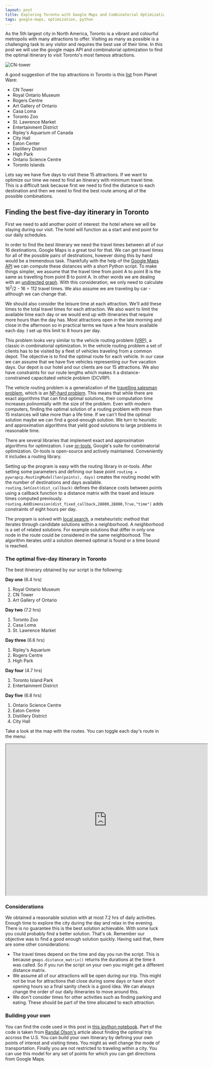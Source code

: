 ```yaml
---
layout: post
title: Exploring Toronto with Google Maps and Combinatorial Optimization
tags: google-maps, optimization, python
---
```


As the 5th largest city in North America, Toronto is a vibrant and colourful metropolis with many attractions to offer. Visiting as many as possible is a challenging task to any visitor and requires the best use of their time.  In this post we will use the google maps API and combinatorial optimization to find the optimal itinerary to visit Toronto's most famous attractions.

![CN-tower](http://i.imgur.com/K53dCRu.jpg?1 "CN Tower source:https://www.flickr.com/photos/cityoftoronto/9841374213")

A good suggestion of the top attractions in Toronto is this [list](http://www.planetware.com/tourist-attractions-/toronto-cdn-on-ont.htm) from Planet Ware:

* CN Tower
* Royal Ontario Museum
* Rogers Centre
* Art Gallery of Ontario
* Casa Loma
* Toronto Zoo
* St. Lawrence Market
* Entertainment District
* Ripley's Aquarium of Canada
* City Hall
* Eaton Center
* Distillery District
* High Park
* Ontario Science Centre
* Toronto Islands

Lets say we have five days to visit these 15 attractions. If we want to optimize our time we need to find an itinerary with minimum travel time. This is a difficult task because first we need to find the distance to each destination and then we need to find the best route among all of the possible combinations. 

## Finding the best five-day itinerary in Toronto

First we need to add another point of interest: the hotel where we will be staying during our visit. The hotel will function as a start and end point for our daily schedules. 

In order to find the best itinerary we need the travel times between all of our 16 destinations. Google Maps is a great tool for that. We can get travel times for all of the possible pairs of destinations, however doing this by hand would be a tremendous task. Thankfully with the help of the [Google Maps API](https://developers.google.com/maps/documentation/distance-matrix/intro) we can compute these distances with a short Python script. To make things simpler, we assume that the travel time from point A to point B is the same as travelling from point B to point A. In other words we are dealing with an [undirected graph][undirected-graph]. With this consideration, we only need to calculate 16<sup>2</sup>/2 - 16 = 112 travel times. We also assume we are traveling by car - although we can change that.

We should also consider the leisure time at each attraction. We'll add these times to the total travel times for each attraction. We also want to limit the available time each day or we would end up with itineraries that require more hours than the day has. Most attractions open in the late morning and close in the afternoon so in practical terms we have a few hours available each day. I set up this limit to 8 hours per day.

This problem looks very similar to the vehicle routing problem ([VRP](https://en.wikipedia.org/wiki/Vehicle_routing_problem)), a classic in combinatorial optimization. In the vehicle routing problem a set of clients has to be visited by a fleet of vehicles traveling from a common depot. The objective is to find the optimal route for each vehicle. In our case we can assume that we have five vehicles representing our five vacation days. Our depot is our hotel and our clients are our 15 attractions. We also have constraints for our route lengths which makes it a distance-constrained capacitated vehicle problem (DCVRP).

The vehicle routing problem is a generalization of the [travelling salesman problem](https://en.wikipedia.org/wiki/Vehicle_routing_problem), which is an [NP-hard problem](https://en.wikipedia.org/wiki/NP-hardness). This means that while there are exact algorithms that can find optimal solutions, their computation time increases polinomially with the size of the problem. Even with modern computers, finding the optimal solution of a routing problem with more than 15 instances will take more than a life time. If we can't find the optimal solution maybe we can find a good-enough solution. We turn to heuristic and approximation algorithms that yield good solutions to large problems in reasonable time.

There are several libraries that implement exact and approximation algorithms for optimization. I use [or-tools](https://developers.google.com/optimization/), Google's suite for combinatorial optimization. Or-tools is open-source and actively maintained. Conveniently it includes a routing library.

Setting up the program is easy with the routing library in or-tools. After setting some parameters and defining our base point `routing = pywrapcp.RoutingModel(len(points), days)` creates the routing model with the number of destinations and days available. `routing.SetCost(dist_callback)` defines the distance costs between points using a callback function to a distance matrix with the travel and leisure times computed previously. `routing.AddDimension(dist_fixed_callback,28800,28800,True,"time")` adds constraints of eight hours per day.

The program is solved with [local search][local-search], a metaheuristic method that iterates through candidate solutions within a neighborhood. A neighborhood is a set of related solutions. For example solutions that differ in only one node in the route could be considered in the same neighborhood. The algorithm iterates until a solution deemed optimal is found or a time bound is reached.

### The optimal five-day itinerary in Toronto

The best itinerary obtained by our script is the following:
 
**Day one** (6.4 hrs) 

1. Royal Ontario Museum
2. CN Tower
3. Art Gallery of Ontario

**Day two** (7.2 hrs)

1. Toronto Zoo
2. Casa Loma
3. St. Lawrence Market

**Day three** (6.6 hrs)

1. Ripley's Aquarium
2. Rogers Centre
3. High Park

**Day four** (4.7 hrs)

1. Toronto Island Park
2. Entertainment District

**Day five** (6.8 hrs)

1. Ontario Science Centre
2. Eaton Centre
3. Distillery District
4. City Hall

Take a look at the map with the routes. You can toggle each day's route in the menu:

<iframe src="https://www.google.com/maps/d/embed?mid=zoY68Movpx3Y.kFtlZRppOPCk" width="640" height="480"></iframe>

### Considerations

We obtained a reasonable solution with at most 7.2 hrs of daily activities. Enough time to explore the city during the day and relax in the evening. There is no guarantee this is the best solution achievable. With some luck you could probably find a better solution. That's ok. Remember our objective was to find a good enough solution quickly. Having said that, there are some other considerations:

* The travel times depend on the time and day you run the script. This is because `gmaps.distance_matrix()` returns the durations at the time it was called. So if you run the script on your own you might get a different distance matrix. 
* We assume all of our attractions will be open during our trip. This might not be true for attractions that close during some days or have short opening hours so a final sanity check is a good idea. We can always change the order of our daily itineraries to move around this.
* We don't consider times for other activities such as finding parking and eating. These should be part of the time allocated to each attraction.

[undirected-graph]: https://en.wikipedia.org/wiki/Graph_(mathematics)#Undirected_graph
[local-search]: https://en.wikipedia.org/wiki/Local_search_(optimization)

### Building your own

You can find the code used in this post in [this ipython notebook](https://github.com/riosv/Code-for-blog-posts/blob/master/Toronto-attractions.ipynb). Part of the code is taken from [Randal Olson's](http://www.randalolson.com/2015/03/08/computing-the-optimal-road-trip-across-the-u-s/) article about finding the optimal trip accross the U.S. You can build your own itinerary by defining your own points of interest and visiting times. You might as well change the mode of transportation. Finally you are not restricted to traveling within a city. You can use this model for any set of points for which you can get directions from Google Maps.


